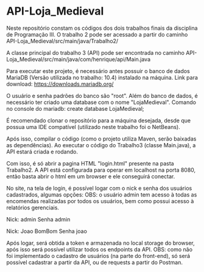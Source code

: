 # API-Loja_Medieval
Neste repositório constam os códigos dos dois trabalhos finais da disciplina de Programação III. O trabalho 2 pode ser acessado a partir do caminho 
API-Loja_Medieval/src/main/java/Trabalho2/

A classe principal do trabalho 3 (API) pode ser encontrada no caminho
API-Loja_Medieval/src/main/java/com/henrique/api/Main.java



Para executar este projeto, é necessário antes possuir o banco de dados MariaDB (Versão utilizada no trabalho: 10.4) instalado na máquina.
Link para download: https://downloads.mariadb.org/


O usuário e senha padrões do banco são "root".
Além do banco de dados, é necessário ter criado uma database com o nome "LojaMedieval".
Comando no console do mariadb: create database LojaMedieval;


É recomendado clonar o repositório para a máquina desejada, desde que possua uma IDE compatível (utilizado neste trabalho foi o NetBeans).

Após isso, compilar o código (como o projeto utiliza Maven, serão baixadas as dependências). Ao executar o código do Trabalho3 (classe Main.java), a API estará criada e rodando.

Com isso, é só abrir a pagina HTML "login.html" presente na pasta Trabalho2.
A API está configurada para operar em localhost na porta 8080, então basta abrir o html em um browser e ele conseguirá conectar.

No site, na tela de login, é possível logar com o nick e senha dos usuários cadastrados, algumas opções:
OBS: o usuário admin tem acesso à todas as encomendas realizadas por todos os usuários, bem como possui acesso à relatórios gerenciais.

Nick: admin
Senha admin


Nick: Joao BomBom
Senha joao

Após logar, será obtida a token e armazenada no local storage do browser, após isso será possível utilizar todos os endpoints da API.
OBS: como não foi implementado o cadastro de usuários (na parte do front-end), só será possível cadastrar a partir da API, ou de requests a partir do Postman.
